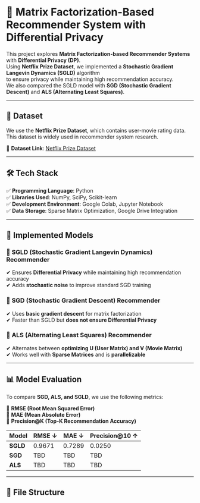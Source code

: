 # 📌 Matrix Factorization-Based Recommender System with Differential Privacy

This project explores **Matrix Factorization-based Recommender Systems** with **Differential Privacy (DP)**.  
Using **Netflix Prize Dataset**, we implemented a **Stochastic Gradient Langevin Dynamics (SGLD)** algorithm  
to ensure privacy while maintaining high recommendation accuracy.  
We also compared the SGLD model with **SGD (Stochastic Gradient Descent)** and **ALS (Alternating Least Squares)**.

---

## 📂 Dataset

We use the **Netflix Prize Dataset**, which contains user-movie rating data.  
This dataset is widely used in recommender system research.

🔗 **Dataset Link**: [Netflix Prize Dataset](https://www.kaggle.com/datasets/netflix-inc/netflix-prize-data)

---

## 🛠 Tech Stack

✅ **Programming Language**: Python  
✅ **Libraries Used**: NumPy, SciPy, Scikit-learn  
✅ **Development Environment**: Google Colab, Jupyter Notebook  
✅ **Data Storage**: Sparse Matrix Optimization, Google Drive Integration  

---

## 🚀 Implemented Models

### 🔹 **SGLD (Stochastic Gradient Langevin Dynamics) Recommender**
✔ Ensures **Differential Privacy** while maintaining high recommendation accuracy  
✔ Adds **stochastic noise** to improve standard SGD training  

### 🔹 **SGD (Stochastic Gradient Descent) Recommender**
✔ Uses **basic gradient descent** for matrix factorization  
✔ Faster than SGLD but **does not ensure Differential Privacy**  

### 🔹 **ALS (Alternating Least Squares) Recommender**
✔ Alternates between **optimizing U (User Matrix) and V (Movie Matrix)**  
✔ Works well with **Sparse Matrices** and is **parallelizable**  

---

## 📊 Model Evaluation

To compare **SGD, ALS, and SGLD**, we use the following metrics:

🔹 **RMSE (Root Mean Squared Error)**  
🔹 **MAE (Mean Absolute Error)**  
🔹 **Precision@K (Top-K Recommendation Accuracy)**  

| Model | RMSE ↓ | MAE ↓ | Precision@10 ↑ |  
|-------|--------|--------|----------------|  
| **SGLD** | 0.9671 | 0.7289 | 0.0250 |  
| **SGD** | TBD | TBD | TBD |  
| **ALS** | TBD | TBD | TBD |  

---

## 💾 File Structure

